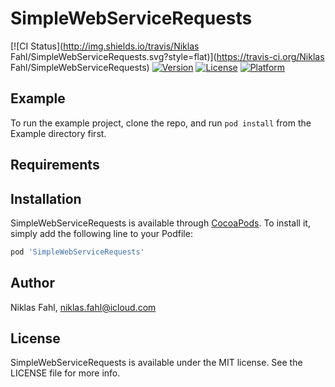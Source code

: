 # SimpleWebServiceRequests

[![CI Status](http://img.shields.io/travis/Niklas Fahl/SimpleWebServiceRequests.svg?style=flat)](https://travis-ci.org/Niklas Fahl/SimpleWebServiceRequests)
[![Version](https://img.shields.io/cocoapods/v/SimpleWebServiceRequests.svg?style=flat)](http://cocoapods.org/pods/SimpleWebServiceRequests)
[![License](https://img.shields.io/cocoapods/l/SimpleWebServiceRequests.svg?style=flat)](http://cocoapods.org/pods/SimpleWebServiceRequests)
[![Platform](https://img.shields.io/cocoapods/p/SimpleWebServiceRequests.svg?style=flat)](http://cocoapods.org/pods/SimpleWebServiceRequests)

## Example

To run the example project, clone the repo, and run `pod install` from the Example directory first.

## Requirements

## Installation

SimpleWebServiceRequests is available through [CocoaPods](http://cocoapods.org). To install
it, simply add the following line to your Podfile:

```ruby
pod 'SimpleWebServiceRequests'
```

## Author

Niklas Fahl, niklas.fahl@icloud.com

## License

SimpleWebServiceRequests is available under the MIT license. See the LICENSE file for more info.
